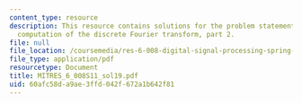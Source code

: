 ```yaml
---
content_type: resource
description: This resource contains solutions for the problem statements related to
  computation of the discrete Fourier transform, part 2.
file: null
file_location: /coursemedia/res-6-008-digital-signal-processing-spring-2011/60afc58da9ae3ffd042f672a1b642f81_MITRES_6_008S11_sol19.pdf
file_type: application/pdf
resourcetype: Document
title: MITRES_6_008S11_sol19.pdf
uid: 60afc58d-a9ae-3ffd-042f-672a1b642f81
---
```

